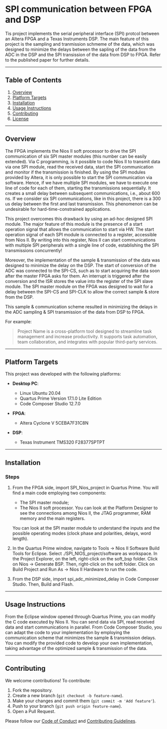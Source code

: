 # SPI communication between FPGA and DSP

Tis project implements the serial peripheral interface (SPI) protcol between an Altera FPGA and a Texas Instruments DSP.
The main feature of this project is the sampling and tranmission schmeme of the data, which was designed to minimize the delays between the sapling of the data from the ADC
in the DSP and the SPI transission of the data from DSP to FPGA. Refer to the published paper for further details.

---

## Table of Contents

1. [Overview](#overview)
2. [Platform Targets](#platform-targets)
3. [Installation](#installation)
4. [Usage Instructions](#usage-instructions)
5. [Contributing](#contributing)
6. [License](#license)

---

## Overview

The FPGA implements the Nios II soft processor to drive the SPI communication of six SPI master modules (this number can be easily extended).
Via C programming, is it possible to code Nios II to transmit data via one SPI module, read the received data, start the SPI communication and monitor if the transmission is finished.
By using the SPI modules provided by Altera, it is only possible to start the SPI communication via software. Hence, if we have multiple SPI modules, we have to execute one
line of code for each of them, starting the transmissions sequentially.
It creates a small delay between subsequent communications, i.e., about 600 ns. If we consider six SPI communications, like in this project, there is a 300 us delay between
the first and last transmission. This phenomenon can be undesirable for hard-time-constrained applications.

This project overcomes this drawback by using an ad-hoc designed SPI module.
The major feature of this module is the presence of a start operation signal that allows the communication to start via HW.
The start operation signal of each SPI module is connected to a register, accessible from Nios II.
By writing into this register, Nios II can start communications with multiple SPI peripherals with a single line of code, establishing the SPI transmissions concurrently!

Moreover, the implementation of the sample & transmission of the data was designed to minimize the delay on the DSP.
The start of conversion of the ADC was connected to the SPI-CS, such as to start acquiring the data soon after the master FPGA asks for them. 
An interrupt is triggered after the conversion and the ISR stores the value into the register of the SPI slave module.
The SPI master module on the FPGA was designed to wait for a delay between the SPI-CS and SPI-CLK to allow the correct sample & store from the DSP.

This sample & communication scheme resulted in minimizing the delays in the ADC sampling & SPI transmission of the data from DSP to FPGA.

For example:

> Project Name is a cross-platform tool designed to streamline task management and increase productivity. It supports task automation, team collaboration, and integrates with popular third-party services.

---

## Platform Targets

This project was developed with the following platforms:

- **Desktop PC**:
  - Linux Ubuntu 20.04
  - Quartus Prime Version 17.1.0 Lite Edition
  - Code Composer Studio 12.7.0

- **FPGA**:
  - Altera Cyclone V 5CEBA7F31C8N

- **DSP**:
  - Texas Instrument TMS320 F28377SPTPT

---

## Installation

### Steps

1. From the FPGA side, import SPI_Nios_project in Quartus Prime.
   You will find a main code employing two components:
   - The SPI master module;
   - The Nios II soft processor.
   You can look at the Platform Designer to see the connections among Nios II, the JTAG programmer, RAM memory and the main registers.

   You can look at the SPI master module to understand the inputs and the possible operating modes (clock phase and polarities, delays, word length).

2. In the Quartus Prime window, navigate to Tools -> Nios II Software Build Tools for Eclipse.
    Select ./SPI_NIOS_project/software as workspace.
    In the Project Explorer, on the left, right-click on the soft_bsp folder. Click on Nios -> Generate BSP.
    Then, right-click on the soft folder. Click on Build Project and Run As -> Nios II Hardware to run the code.

3. From the DSP side, import spi_adc_minimized_delay in Code Composer Studio. Then, Build and Flash.

---

## Usage Instructions

From the Eclipse window opened through Quartus Prime, you can modify the C code executed by Nios II. You can send data via SPI, read received data and start communications in parallel.
From Code Composer Studio, you can adapt the code to your implementation by employing the communication scheme that minimizes the sample & transmission delays.
You can modify the provided code to develop your own implementation, taking advantage of the optimized sample & transmission of the data.

---

## Contributing

We welcome contributions! To contribute:

1. Fork the repository.
2. Create a new branch (`git checkout -b feature-name`).
3. Make your changes and commit them (`git commit -m 'Add feature'`).
4. Push to your branch (`git push origin feature-name`).
5. Open a Pull Request.

Please follow our [Code of Conduct](CODE_OF_CONDUCT.md) and [Contributing Guidelines](CONTRIBUTING.md).

